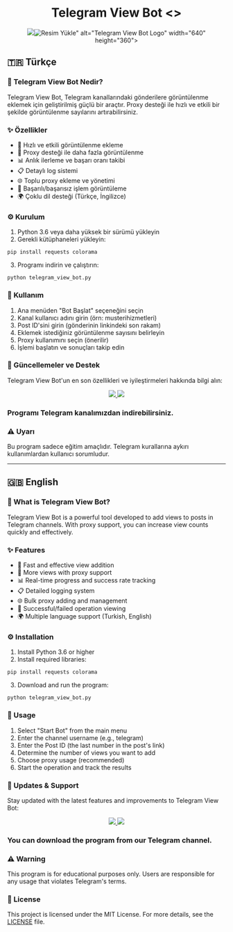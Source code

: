 # <h1 align="center"> Telegram View Bot <\> </h1>
<p align="center">
  <img src="<a href="https://hizliresim.com/5xp66oe"><img src="https://i.hizliresim.com/5xp66oe.png" alt="Resim Yükle"></a>" alt="Telegram View Bot Logo" width="640" height="360">
</p>

## 🇹🇷 Türkçe

### 📱 Telegram View Bot Nedir?
Telegram View Bot, Telegram kanallarındaki gönderilere görüntülenme eklemek için geliştirilmiş güçlü bir araçtır. Proxy desteği ile hızlı ve etkili bir şekilde görüntülenme sayılarını artırabilirsiniz.

### ✨ Özellikler
- 🚀 Hızlı ve etkili görüntülenme ekleme
- 🔄 Proxy desteği ile daha fazla görüntülenme
- 📊 Anlık ilerleme ve başarı oranı takibi
- 📋 Detaylı log sistemi
- 🌐 Toplu proxy ekleme ve yönetimi
- 🔎 Başarılı/başarısız işlem görüntüleme
- 🌍 Çoklu dil desteği (Türkçe, İngilizce)

### ⚙️ Kurulum
1. Python 3.6 veya daha yüksek bir sürümü yükleyin
2. Gerekli kütüphaneleri yükleyin:
```
pip install requests colorama
```
3. Programı indirin ve çalıştırın:
```
python telegram_view_bot.py
```

### 📝 Kullanım
1. Ana menüden "Bot Başlat" seçeneğini seçin
2. Kanal kullanıcı adını girin (örn: musterihizmetleri)
3. Post ID'sini girin (gönderinin linkindeki son rakam)
4. Eklemek istediğiniz görüntülenme sayısını belirleyin
5. Proxy kullanımını seçin (önerilir)
6. İşlemi başlatın ve sonuçları takip edin

### 🔄 Güncellemeler ve Destek
Telegram View Bot'un en son özellikleri ve iyileştirmeleri hakkında bilgi alın:
<p align="center">
  <a href="https://telegram.me/ViewBotSupport">
    <img src="https://img.shields.io/badge/Katıl-Destek%20Grubu-blue?style=for-the-badge&logo=telegram">
  </a>
  <a href="https://telegram.me/ViewBotChannel">
    <img src="https://img.shields.io/badge/Katıl-Güncelleme%20Kanalı-blue?style=for-the-badge&logo=telegram">
  </a>
</p>

<h3>Programı Telegram kanalımızdan indirebilirsiniz.</h3>

### ⚠️ Uyarı
Bu program sadece eğitim amaçlıdır. Telegram kurallarına aykırı kullanımlardan kullanıcı sorumludur.

---

## 🇬🇧 English

### 📱 What is Telegram View Bot?
Telegram View Bot is a powerful tool developed to add views to posts in Telegram channels. With proxy support, you can increase view counts quickly and effectively.

### ✨ Features
- 🚀 Fast and effective view addition
- 🔄 More views with proxy support
- 📊 Real-time progress and success rate tracking
- 📋 Detailed logging system
- 🌐 Bulk proxy adding and management
- 🔎 Successful/failed operation viewing
- 🌍 Multiple language support (Turkish, English)

### ⚙️ Installation
1. Install Python 3.6 or higher
2. Install required libraries:
```
pip install requests colorama
```
3. Download and run the program:
```
python telegram_view_bot.py
```

### 📝 Usage
1. Select "Start Bot" from the main menu
2. Enter the channel username (e.g., telegram)
3. Enter the Post ID (the last number in the post's link)
4. Determine the number of views you want to add
5. Choose proxy usage (recommended)
6. Start the operation and track the results

### 🔄 Updates & Support
Stay updated with the latest features and improvements to Telegram View Bot:
<p align="center">
  <a href="https://telegram.me/ViewBotSupport">
    <img src="https://img.shields.io/badge/Join-Support%20Group-blue?style=for-the-badge&logo=telegram">
  </a>
  <a href="https://telegram.me/ViewBotChannel">
    <img src="https://img.shields.io/badge/Join-Update%20Channel-blue?style=for-the-badge&logo=telegram">
  </a>
</p>

<h3>You can download the program from our Telegram channel.</h3>

### ⚠️ Warning
This program is for educational purposes only. Users are responsible for any usage that violates Telegram's terms.

### 📜 License
This project is licensed under the MIT License. For more details, see the [LICENSE](LICENSE) file.
